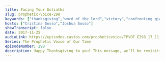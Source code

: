 ```yaml
---
title: Facing Your Goliaths
slug: prophetic-voice-298
keywords: ["thanksgiving","word of the lord","victory","confronting giants","strongholds"]
hosts: ["Cristina Sosso","Joshua Sosso"]
showTranscript: false
date: 2017-11-25
audioLink: https://episodes.castos.com/propheticvoice/TPVOT_E298_17_11_25-26_Facing_Your_Goliaths.mp3
Series: The Prophetic Voice of Our Time
episodeNumber: 298
description: Happy Thanksgiving to you! This message, we'll be revisiting a teaching from Pastor Cris about confronting the "Goliaths" in our life. When the entire nation of Israel fearfully focussed on Goliath, David fearlessly focussed on God and what God had revealed to him, quickly defeating the giant and saving the nation.
---
```


